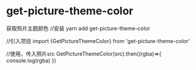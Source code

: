# get-picture-theme-color

获取照片主题颜色
//安装
yarn add get-picture-theme-color

//引入项目
import {GetPictureThemeColor} from 'get-picture-theme-color'

//使用，传入照片src
GetPictureThemeColor(src).then((rgba)=>{
      console.log(rgba)
})
